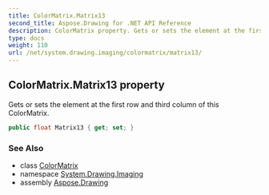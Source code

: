 ```yaml
---
title: ColorMatrix.Matrix13
second_title: Aspose.Drawing for .NET API Reference
description: ColorMatrix property. Gets or sets the element at the first row and third column of this ColorMatrix
type: docs
weight: 110
url: /net/system.drawing.imaging/colormatrix/matrix13/
---
```

## ColorMatrix.Matrix13 property

Gets or sets the element at the first row and third column of this ColorMatrix.

```csharp
public float Matrix13 { get; set; }
```

### See Also

* class [ColorMatrix](../)
* namespace [System.Drawing.Imaging](../../colormatrix/)
* assembly [Aspose.Drawing](../../../)


